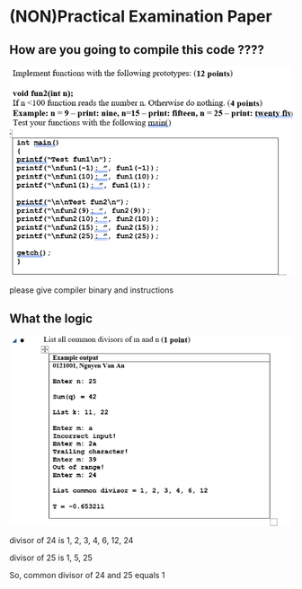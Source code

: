 # (NON)Practical Examination Paper

## How are you going to compile this code ????

![1667366996609](image/funnies/1667366996609.png)

please give compiler binary and instructions

## What the logic

![1667367031841](image/funnies/1667367031841.png)

divisor of 24 is 1, 2, 3, 4, 6, 12, 24

divisor of 25 is 1, 5, 25

So, common divisor of 24 and 25 equals 1
